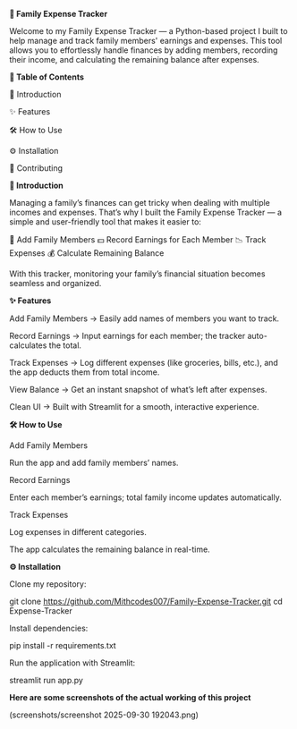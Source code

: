 **🏦 Family Expense Tracker**

Welcome to my Family Expense Tracker — a Python-based project I built to help manage and track family members' earnings and expenses. This tool allows you to effortlessly handle finances by adding members, recording their income, and calculating the remaining balance after expenses.

**📑 Table of Contents**

🧾 Introduction

✨ Features

🛠️ How to Use

⚙️ Installation

🙌 Contributing

**🧾 Introduction**

Managing a family’s finances can get tricky when dealing with multiple incomes and expenses. That’s why I built the Family Expense Tracker — a simple and user-friendly tool that makes it easier to:

💼 Add Family Members
💵 Record Earnings for Each Member
📉 Track Expenses
💰 Calculate Remaining Balance

With this tracker, monitoring your family’s financial situation becomes seamless and organized.

**✨ Features**

Add Family Members → Easily add names of members you want to track.

Record Earnings → Input earnings for each member; the tracker auto-calculates the total.

Track Expenses → Log different expenses (like groceries, bills, etc.), and the app deducts them from total income.

View Balance → Get an instant snapshot of what’s left after expenses.

Clean UI → Built with Streamlit for a smooth, interactive experience.

**🛠️ How to Use**

Add Family Members

Run the app and add family members’ names.

Record Earnings

Enter each member’s earnings; total family income updates automatically.

Track Expenses

Log expenses in different categories.

The app calculates the remaining balance in real-time.

**⚙️ Installation**

Clone my repository:

git clone https://github.com/Mithcodes007/Family-Expense-Tracker.git
cd Expense-Tracker


Install dependencies:

pip install -r requirements.txt


Run the application with Streamlit:

streamlit run app.py

**Here are some screenshots of the actual working of this project**

(screenshots/screenshot 2025-09-30 192043.png)

